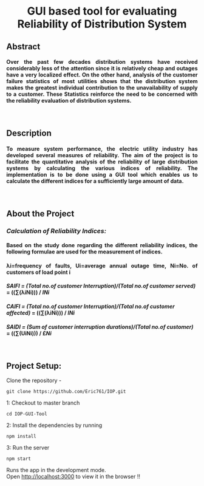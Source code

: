 # <h1 align="center"> <b>GUI based tool for evaluating Reliability of Distribution System</b></h1>

## **Abstract**

<h4 align="justify">Over the past few decades distribution systems have received considerably less of the attention since it is relatively cheap and outages have a very localized effect. On the other hand, analysis of the customer failure statistics of most utilities shows that the distribution system makes the greatest individual contribution to the unavailability of supply to a customer. These Statistics reinforce the need to be concerned with the reliability evaluation of distribution systems.</h4>
<br/>

## **Description**

<h4 align="justify">To measure system performance, the electric utility industry has developed several measures of reliability. The aim of the project is to facilitate the quantitative analysis of the reliability of large distribution systems by calculating the various indices of reliability. The implementation is to be done using a <b>GUI tool which enables us to calculate the different indices for a sufficiently large amount of data.</b></h4>
<br/>

## **About the Project**

<h3><i>Calculation of Reliability Indices:</i></h3>

<h4 align="justify">Based on the study done regarding the different reliability indices, the following formulae are used for the measurement of indices.</h4>

<h4 align="justify"><b>λi</b>=frequency of faults, <b>Ui</b>=average annual outage time, <b>Ni</b>=No. of customers of load point i</h4>

<h4><b><i>SAIFI</b> = (Total no.of customer Interruption)/(Total no.of customer served)
</i> = ((∑(<b>λiNi</b>))) / <b><i>INi</i></b></h4>

<h4><b><i>CAIFI</b> = (Total no.of customer Interruption)/(Total no.of customer affected)
</i>= ((∑(<b>λiNi</b>))) / <b><i>INi</i></b></h4>

<h4><b><i>SAIDI</b> = (Sum of customer interruption durations)/(Total no.of customer)</i> = ((∑(<b>UiNi</b>))) / £<b><i>Ni</i></b></h4>
<br/>

## **Project Setup:**

Clone the repository -

```shell
git clone https://github.com/Eric761/IOP.git
```

1: Checkout to master branch

```shell
cd IOP-GUI-Tool
```

2: Install the dependencies by running

```shell
npm install
```

3: Run the server

```shell
npm start
```

Runs the app in the development mode.\
Open [http://localhost:3000](http://localhost:3000) to view it in the browser !!
